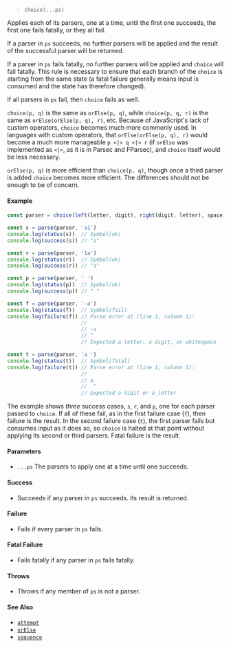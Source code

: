 <!--
 Copyright (c) 2020 Thomas J. Otterson
 
 This software is released under the MIT License.
 https://opensource.org/licenses/MIT
-->

> `choice(...ps)`

Applies each of its parsers, one at a time, until the first one succeeds, the first one fails fatally, or they all fail.

If a parser in `ps` succeeds, no further parsers will be applied and the result of the successful parser will be returned.

If a parser in `ps` fails fatally, no further parsers will be applied and `choice` will fail fatally. This rule is necessary to ensure that each branch of the `choice` is starting from the same state (a fatal failure generally means input is consumed and the state has therefore changed).

If all parsers in `ps` fail, then `choice` fails as well.

`choice(p, q)` is the same as `orElse(p, q)`, while `choice(p, q, r)` is the same as `orElse(orElse(p, q), r)`, etc. Because of JavaScript's lack of custom operators, `choice` becomes much more commonly used. In languages with custom operators, that `orElse(orElse(p, q), r)` would become a much more manageable `p <|> q <|> r` (if `orElse` was implemented as `<|>`, as it is in Parsec and FParsec), and `choice` itself would be less necessary.

`orElse(p, q)` is more efficient than `choice(p, q)`, though once a third parser is added `choice` becomes more efficient. The differences should not be enough to be of concern.

#### Example

```javascript
const parser = choice(left(letter, digit), right(digit, letter), space)

const s = parse(parser, 'a1')
console.log(status(s))  // Symbol(ok)
console.log(success(s)) // "a"

const r = parse(parser, '1a')
console.log(status(r))  // Symbol(ok)
console.log(success(r)) // "a"

const p = parse(parser, ' ')
console.log(status(p))  // Symbol(ok)
console.log(success(p)) // " "

const f = parse(parser, '-a')
console.log(status(f))  // Symbol(fail)
console.log(failure(f)) // Parse error at (line 1, column 1):
                        //
                        // -a
                        // ^
                        // Expected a letter, a digit, or whitespace

const t = parse(parser, 'a ')
console.log(status(t))  // Symbol(fatal)
console.log(failure(t)) // Parse error at (line 1, column 1):
                        //
                        // a 
                        //  ^
                        // Expected a digit or a letter
```

The example shows *three* success cases, `s`, `r`, and `p`, one for each parser passed to `choice`. If all of these fail, as in the first failure case (`f`), then failure is the result. In the second failure case (`t`), the first parser fails but consumes input as it does so, so `choice` is halted at that point without applying its second or third parsers. Fatal failure is the result.

#### Parameters

* `...ps` The parsers to apply one at a time until one succeeds.

#### Success

* Succeeds if any parser in `ps` succeeds. Its result is returned.

#### Failure

* Fails if every parser in `ps` fails.

#### Fatal Failure

* Fails fatally if any parser in `ps` fails fatally.

#### Throws

* Throws if any member of `ps` is not a parser.

#### See Also

* [`attempt`](attempt.md)
* [`orElse`](orelse.md)
* [`sequence`](sequence.md)